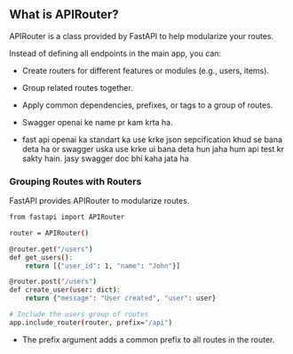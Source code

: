 

## What is APIRouter?
APIRouter is a class provided by FastAPI to help modularize your routes.

Instead of defining all endpoints in the main app, you can:
* Create routers for different features or modules (e.g., users, items).
* Group related routes together.
* Apply common dependencies, prefixes, or tags to a group of routes.


* Swagger openai ke name pr kam krta ha.
* fast api openai ka standart ka use krke json sepcification khud se bana deta ha or swagger uska use krke
ui bana deta hun jaha hum api test kr sakty hain. jasy swagger doc bhi kaha jata ha

### Grouping Routes with Routers
FastAPI provides APIRouter to modularize routes.

```bash
from fastapi import APIRouter

router = APIRouter()

@router.get("/users")
def get_users():
    return [{"user_id": 1, "name": "John"}]

@router.post("/users")
def create_user(user: dict):
    return {"message": "User created", "user": user}

# Include the users group of routes
app.include_router(router, prefix="/api")
```
* The prefix argument adds a common prefix to all routes in the router.






